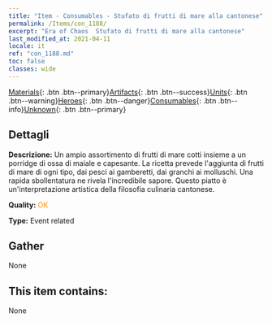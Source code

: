 ```yaml
---
title: "Item - Consumables - Stufato di frutti di mare alla cantonese"
permalink: /Items/con_1188/
excerpt: "Era of Chaos  Stufato di frutti di mare alla cantonese"
last_modified_at: 2021-04-11
locale: it
ref: "con_1188.md"
toc: false
classes: wide
---
```

 [Materials](/it/Items/){: .btn .btn--primary}[Artifacts](/it/Items/Artifacts/){: .btn .btn--success}[Units](/it/Items/Units/){: .btn .btn--warning}[Heroes](/it/Items/Heroes/){: .btn .btn--danger}[Consumables](/it/Items/Consumables/){: .btn .btn--info}[Unknown](/it/Items/Unknown/){: .btn .btn--primary}

## Dettagli
 **Descrizione:** Un ampio assortimento di frutti di mare cotti insieme a un porridge di ossa di maiale e capesante. La ricetta prevede l'aggiunta di frutti di mare di ogni tipo, dai pesci ai gamberetti, dai granchi ai molluschi. Una rapida sbollentatura ne rivela l'incredibile sapore. Questo piatto è un'interpretazione artistica della filosofia culinaria cantonese.

 **Quality:** <span style="color: #FF8C00">OK</span>

 **Type:** Event related

## Gather

  None

## This item contains:

  None

